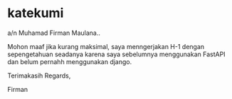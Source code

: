 # katekumi

a/n Muhamad Firman Maulana..

Mohon maaf jika kurang maksimal, saya menngerjakan H-1 dengan sepengetahuan seadanya karena saya sebelumnya menggunakan FastAPI dan belum pernahh menggunakan django.

Terimakasih
Regards,

Firman